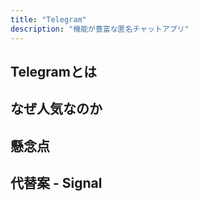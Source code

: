 ```yaml
---
title: "Telegram"
description: "機能が豊富な匿名チャットアプリ"
---
```


## Telegramとは

## なぜ人気なのか

## 懸念点

## 代替案 - Signal